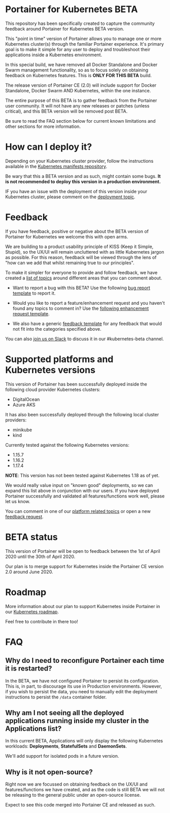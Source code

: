 # Portainer for Kubernetes BETA

This repository has been specifically created to capture the community feedback around Portainer for Kubernetes BETA version.

This "point in time" version of Portainer allows you to manage one or more Kubernetes cluster(s) through the familiar Portainer experience. It's primary goal is to make it simple for any user to deploy and troubleshoot their applications inside a Kubernetes environment.

In this special build, we have removed all Docker Standalone and Docker Swarm management functionality, so as to focus solely on obtaining feedback on Kubernetes features. This is **ONLY FOR THIS BETA** build.

The release version of Portainer CE (2.0) will include support for Docker Standalone, Docker Swarm AND Kubernetes, within the one instance.

The entire purpose of this BETA is to gather feedback from the Portainer user community. It will not have any new releases or patches (unless critical), and this BETA version will be removed post BETA.

Be sure to read the FAQ section below for current known limitations and other sections for more information.

# How can I deploy it?

Depending on your Kubernetes cluster provider, follow the instructions available in the [Kubernetes manifests repository](https://github.com/portainer/portainer-k8s).

Be wary that this a BETA version and as such, might contain some bugs. **It is not recommended to deploy this version in a production environment.**

IF you have an issue with the deployment of this version inside your Kubernetes cluster, please comment on the [deployment topic](https://github.com/portainer/kubernetes-beta/issues/1).

# Feedback

If you have feedback, positive or negative about the BETA version of Portainer for Kubernetes we welcome this with open arms.

We are building to a product usability principle of KISS (Keep it Simple, Stupid), so the UX/UI will remain uncluttered with as little Kubernetes jargon as possible. For this reason, feedback will be viewed through the lens of "how can we add that whilst remaining true to our principles".

To make it simpler for everyone to provide and follow feedback, we have created a [list of topics](https://github.com/portainer/kubernetes-beta/issues?q=is%3Aissue+is%3Aopen+%5BTOPIC%5D) around different areas that you can comment about.

* Want to report a bug with this BETA? Use the following [bug report template](https://github.com/portainer/kubernetes-beta/issues/new?template=bug_report.md) to report it.

* Would you like to report a feature/enhancement request and you haven't found any topics to comment in? Use the [following enhancement request template](https://github.com/portainer/kubernetes-beta/issues/new?template=feature_request.md).

* We also have a generic [feedback template](https://github.com/portainer/kubernetes-beta/issues/new?template=custom.md) for any feedback that would not fit into the categories specified above.

You can also [join us on Slack](https://join.slack.com/t/portainer/shared_invite/enQtNDk3ODQ5MjI2MjI4LTcwNGYxMWQ5OGViYWZkNDY2ZjY4YTMwMTgzYmU4YmNiOTU0MDcxYmJjNTIyYmQ0MTM5Y2QwNTg3NzNkMTk5MDg) to discuss it in our #kubernetes-beta channel.  

# Supported platforms and Kubernetes versions

This version of Portainer has been successfully deployed inside the following cloud provider Kubernetes clusters:

* DigitalOcean
* Azure AKS

It has also been successfully deployed through the following local cluster providers:

* minikube
* kind

Currently tested against the following Kubernetes versions:

* 1.15.7
* 1.16.2
* 1.17.4

**NOTE**: This version has not been tested against Kubernetes 1.18 as of yet.

We would really value input on "known good" deployments, so we can expand this list above in conjunction with our users. If you have deployed Portainer successfully and validated all features/functions work well, please let us know.

You can comment in one of our [platform related topics](https://github.com/portainer/kubernetes-beta/issues?q=is%3Aissue+is%3Aopen+%5BTOPIC%5D+label%3Atopic%2Fplatform) or open a new [feedback request](https://github.com/portainer/kubernetes-beta/issues/new?template=custom.md).

# BETA status

This version of Portainer will be open to feedback between the 1st of April 2020 until the 30th of April 2020.

Our plan is to merge support for Kubernetes inside the Portainer CE version 2.0 around June 2020.

# Roadmap

More information about our plan to support Kubernetes inside Portainer in our [Kubernetes roadmap](https://github.com/portainer/kubernetes-roadmap/projects/1).

Feel free to contribute in there too!

# FAQ

## Why do I need to reconfigure Portainer each time it is restarted?

In the BETA, we have not configured Portainer to persist its configuration. This is, in part, to discourage its use in Production environments. However, if you wish to persist the data, you need to manually edit the deployment instructions to persist the `/data` container folder.

## Why am I not seeing all the deployed applications running inside my cluster in the Applications list?

In this current BETA, Applications will only display the following Kubernetes workloads: **Deployments**, **StatefulSets** and **DaemonSets**.

We'll add support for isolated pods in a future version.

## Why is it not open-source?

Right now we are focussed on obtaining feedback on the UX/UI and features/functions we have created, and as the code is still BETA we will not be releasing to the general public under an open-source license.

Expect to see this code merged into Portainer CE and released as such.
